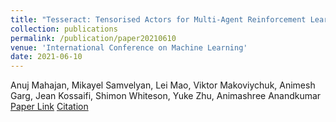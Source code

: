 ```yaml
---
title: "Tesseract: Tensorised Actors for Multi-Agent Reinforcement Learning"
collection: publications
permalink: /publication/paper20210610
venue: 'International Conference on Machine Learning'
date: 2021-06-10
---
```

Anuj Mahajan, Mikayel Samvelyan, Lei Mao, Viktor Makoviychuk, Animesh Garg, Jean Kossaifi, Shimon Whiteson, Yuke Zhu, Animashree Anandkumar\
[Paper Link](http://anuj-mahajan.github.io/files/tesseract.pdf)    [Citation](/bibtex/paper10.html)
